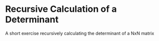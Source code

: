# Recursive Calculation of a Determinant
A short exercise recursively calculating the determinant of a NxN matrix
